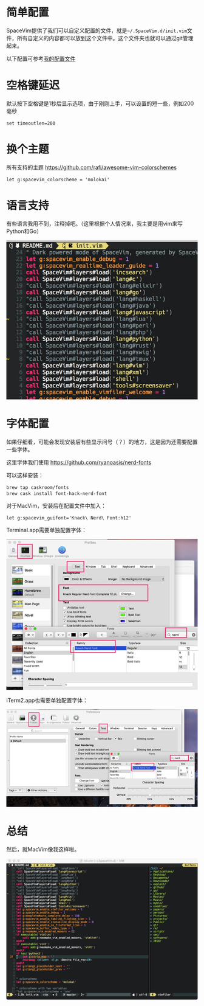 # 简单配置


SpaceVim提供了我们可以自定义配置的文件，就是`~/.SpaceVim.d/init.vim`文件，所有自定义的内容都可以放到这个文件中。这个文件夹也就可以通过git管理起来。

以下配置可参考[我的配置文件](https://github.com/everettjf/.SpaceVim.d/blob/master/init.vim)


# 空格键延迟

默认按下空格键是1秒后显示选项，由于刚刚上手，可以设置的短一些，例如200毫秒

```
set timeoutlen=200
```

# 换个主题

所有支持的主题 https://github.com/rafi/awesome-vim-colorschemes

```
let g:spacevim_colorscheme = 'molokai'
```


# 语言支持

有些语言我用不到，注释掉吧。（这里根据个人情况来，我主要是用vim来写Python和Go）

![](media/15148300470000.jpg)


# 字体配置

如果仔细看，可能会发现安装后有些显示问号（？）的地方，这是因为还需要配置一些字体。

这里字体我们使用 https://github.com/ryanoasis/nerd-fonts

可以这样安装：

```
brew tap caskroom/fonts
brew cask install font-hack-nerd-font
```

对于MacVim，安装后在配置文件中加入：

```
let g:spacevim_guifont='Knack\ Nerd\ Font:h12'
```

Terminal.app需要单独配置字体：

![](media/15148306746160.jpg)


iTerm2.app也需要单独配置字体：

![](media/15148306197631.jpg)



# 总结

然后，就MacVim像我这样啦。

![](media/15148307475813.jpg)


